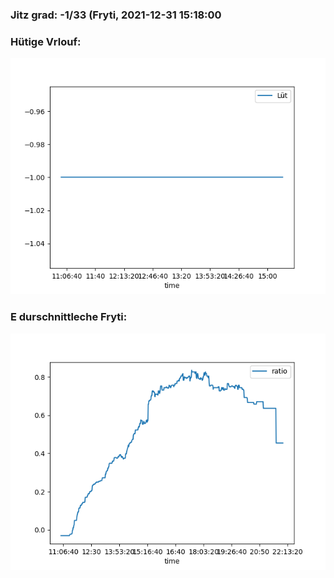 ### Jitz grad: -1/33 (Fryti, 2021-12-31 15:18:00

### Hütige Vrlouf:
![Graph](Today.png)

### E durschnittleche Fryti:
![Graph](Fryti.png)